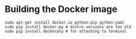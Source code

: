 # Building the Docker image

    sudo apt-get install docker.io python-pip python-yaml
	sudo pip install docker-py # distro versions are too old
	sudo pip install dockerpty # for attaching to terminal
